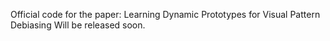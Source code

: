 Official code for the paper: Learning Dynamic Prototypes for Visual Pattern Debiasing
Will be released soon.
